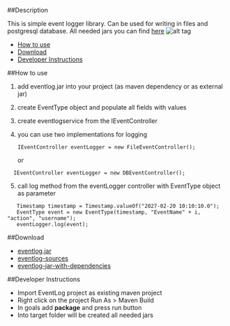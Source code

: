 
##Description

This is simple event logger library. Can be used for writing in files and postgresql database. All needed jars you can find [here](https://github.com/ZJovevski/Event-log/tree/master/jars)
![alt tag](https://docs.google.com/drawings/d/17DPESHisozth32MqVTvInw72qCIaQgjTvpY6QBq2Frs/pub?w=960&h=720)

* [How to use](#how-to-use)
* [Download](#download)
* [Developer Instructions](#developer-instructions)


##How to use
 1. add eventlog.jar into your project (as maven dependency or as external jar)
 2. create EventType object and populate all fields with values
 3. create eventlogservice from the IEventController
 4. you can use two implementations for logging
 
    ``` 
    IEventController eventLogger = new FileEventController(); 
    ```
    
	 or
   
   ```
 	 IEventController eventLogger = new DBEventController();
   ```
 5. call log method from the eventLogger controller with EventType object as parameter 
 
 ```
	Timestamp timestamp = Timestamp.valueOf("2027-02-20 10:10:10.0");
	EventType event = new EventType(timestamp, "EventName" + i, "action", "username");
	eventLogger.log(event);
   ```
   




##Download
* [eventlog.jar](https://github.com/ZJovevski/Event-log/raw/master/jars/eventlog.jar)
* [eventlog-sources](https://github.com/ZJovevski/Event-log/raw/master/jars/eventlog-sources.jar)
* [eventlog-jar-with-dependencies](https://github.com/ZJovevski/Event-log/raw/master/jars/eventlog-jar-with-dependencies.jar)








##Developer Instructions

 * Import EventLog project as existing maven project
 * Right click on the project Run As > Maven Build 
 * In goals add **package** and press run button
 * Into target folder will be created all needed jars





